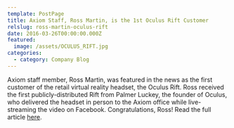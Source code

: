 ```yaml
---
template: PostPage
title: Axiom Staff, Ross Martin, is the 1st Oculus Rift Customer
relslug: ross-martin-oculus-rift
date: 2016-03-26T00:00:00.000Z
featured:
  image: /assets/OCULUS_RIFT.jpg
categories:
  - category: Company Blog  
---
```

Axiom staff member, Ross Martin, was featured in the news as the first customer of the retail virtual reality headset, the Oculus Rift. Ross received the first publicly-distributed Rift from Palmer Luckey, the founder of Oculus, who delivered the headset in person to the Axiom office while live-streaming the video on Facebook. Congratulations, Ross! Read the full article [here](https://techcrunch.com/2016/03/26/oculus-founder-palmer-luckey-hand-delivers-first-rift-vr-headset-to-customer/).
